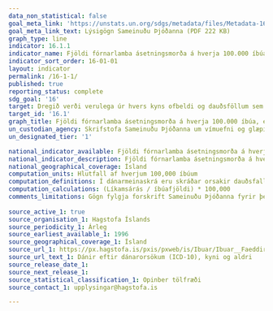 ```yaml
---
data_non_statistical: false
goal_meta_link: 'https://unstats.un.org/sdgs/metadata/files/Metadata-16-01-01.pdf '
goal_meta_link_text: Lýsigögn Sameinuðu Þjóðanna (PDF 222 KB)
graph_type: line
indicator: 16.1.1
indicator_name: Fjöldi fórnarlamba ásetningsmorða á hverja 100.000 íbúa, eftir kyni og aldri.
indicator_sort_order: 16-01-01
layout: indicator
permalink: /16-1-1/
published: true
reporting_status: complete
sdg_goal: '16'
target: Dregið verði verulega úr hvers kyns ofbeldi og dauðsföllum sem rekja má til þess.
target_id: '16.1'
graph_title: Fjöldi fórnarlamba ásetningsmorða á hverja 100.000 íbúa, eftir kyni og aldri.
un_custodian_agency: Skrifstofa Sameinuðu Þjóðanna um vímuefni og glæpi (UNODC), Alþjóðaheilbrigðismálastofnunin (WHO)
un_designated_tier: '1'

national_indicator_available: Fjöldi fórnarlamba ásetningsmorða á hverja 100.000 íbúa, eftir kyni og aldri.
national_indicator_description: Fjöldi fórnarlamba ásetningsmorða á hverja 100.000 íbúa, eftir kyni og aldri.
national_geographical_coverage: Ísland
computation_units: Hlutfall af hverjum 100,000 íbúum
computation_definitions: Í dánarmeinaskrá eru skráðar orsakir dauðsfalla á Íslandi og fylgir skráin ICD 10 staðlinum. Samkvæmt ICD 10 staðlinum eru dauðsföll vegna ásetningsmorða skráð með ICD 10 kóðum X85-Y09.
computation_calculations: (Líkamsárás / íbúafjöldi) * 100,000
comments_limitations: Gögn fylgja forskrift Sameinuðu Þjóðanna fyrir þennan mælikvarða. Þessi mælikvarði var fundinn í samstarfi við sérfræðinga í málefninu.
  
source_active_1: true
source_organisation_1: Hagstofa Íslands
source_periodicity_1: Árleg
source_earliest_available_1: 1996
source_geographical_coverage_1: Ísland 
source_url_1: https://px.hagstofa.is/pxis/pxweb/is/Ibuar/Ibuar__Faeddirdanir__danir__danarmein/MAN05302.px
source_url_text_1: Dánir eftir dánarorsökum (ICD-10), kyni og aldri
source_release_date_1: 
source_next_release_1: 
source_statistical_classification_1: Opinber tölfræði
source_contact_1: upplysingar@hagstofa.is

---
```


